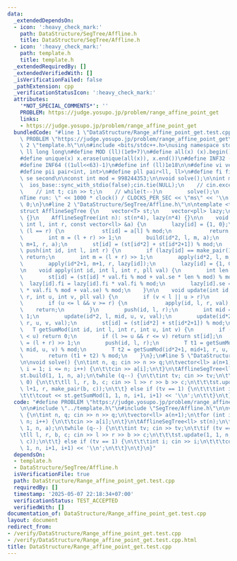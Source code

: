 ```yaml
---
data:
  _extendedDependsOn:
  - icon: ':heavy_check_mark:'
    path: DataStructure/SegTree/Affline.h
    title: DataStructure/SegTree/Affline.h
  - icon: ':heavy_check_mark:'
    path: template.h
    title: template.h
  _extendedRequiredBy: []
  _extendedVerifiedWith: []
  _isVerificationFailed: false
  _pathExtension: cpp
  _verificationStatusIcon: ':heavy_check_mark:'
  attributes:
    '*NOT_SPECIAL_COMMENTS*': ''
    PROBLEM: https://judge.yosupo.jp/problem/range_affine_point_get
    links:
    - https://judge.yosupo.jp/problem/range_affine_point_get
  bundledCode: "#line 1 \"DataStructure/Range_affine_point_get.test.cpp\"\n#define\
    \ PROBLEM \"https://judge.yosupo.jp/problem/range_affine_point_get\"\n\n#line\
    \ 2 \"template.h\"\n\n#include <bits/stdc++.h>\nusing namespace std;\n \n#define\
    \ ll long long\n#define MOD (ll)(1e9+7)\n#define all(x) (x).begin(),(x).end()\n\
    #define unique(x) x.erase(unique(all(x)), x.end())\n#define INF32 ((1ull<<31)-1)\n\
    #define INF64 ((1ull<<63)-1)\n#define inf (ll)1e18\n\n#define vi vector<int>\n\
    #define pii pair<int, int>\n#define pll pair<ll, ll>\n#define fi first\n#define\
    \ se second\n\nconst int mod = 998244353;\n\nvoid solve();\n\nint main(){\n  \
    \  ios_base::sync_with_stdio(false);cin.tie(NULL);\n    // cin.exceptions(cin.failbit);\n\
    \    // int t; cin >> t;\n    // while(t--)\n        solve();\n    cerr << \"\\\
    nTime run: \" << 1000 * clock() / CLOCKS_PER_SEC << \"ms\" << '\\n';\n    return\
    \ 0;\n}\n#line 2 \"DataStructure/SegTree/Affline.h\"\n\ntemplate <typename T>\n\
    struct AfflineSegTree {\n    vector<T> st;\n    vector<pll> lazy;\n\n    AfflineSegTree()\
    \ {}\n    AfflineSegTree(int n): st(n*4), lazy(n*4) {}\n\n    void build(int id,\
    \ int l, int r, const vector<ll> &a) {\n        lazy[id] = {1, 0};\n        if\
    \ (l == r) {\n            st[id] = a[l] % mod;\n            return;\n        }\n\
    \        int m = (l + r) >> 1;\n        build(id*2, l, m, a);\n        build(id*2+1,\
    \ m+1, r, a);\n        st[id] = (st[id*2] + st[id*2+1]) % mod;\n    }\n\n    void\
    \ push(int id, int l, int r) {\n        if (lazy[id] == make_pair(1ll*1, 1ll*0))\
    \ return;\n        int m = (l + r) >> 1;\n        apply(id*2, l, m, lazy[id]);\n\
    \        apply(id*2+1, m+1, r, lazy[id]);\n        lazy[id] = {1, 0};\n    }\n\
    \n    void apply(int id, int l, int r, pll val) {\n        int len = r-l+1;\n\
    \        st[id] = (st[id] * val.fi % mod + val.se * len % mod) % mod;\n      \
    \  lazy[id].fi = lazy[id].fi * val.fi % mod;\n        lazy[id].se = (lazy[id].se\
    \ * val.fi % mod + val.se) % mod;\n    }\n\n    void update(int id, int l, int\
    \ r, int u, int v, pll val) {\n        if (v < l || u > r)\n            return;\n\
    \        if (u <= l && v >= r) {\n            apply(id, l, r, val);\n        \
    \    return;\n        }\n        push(id, l, r);\n        int mid = (l + r) >>\
    \ 1;\n        update(id*2, l, mid, u, v, val);\n        update(id*2+1, mid+1,\
    \ r, u, v, val);\n        st[id] = (st[id*2] + st[id*2+1]) % mod;\n    }\n\n \
    \   T getSumMod(int id, int l, int r, int u, int v) {\n        if (l > v || r\
    \ < u) return 0;\n        if (l >= u && r <= v) return st[id];\n        int mid\
    \ = (l + r) >> 1;\n        push(id, l, r);\n        T t1 = getSumMod(id*2, l,\
    \ mid, u, v) % mod;\n        T t2 = getSumMod(id*2+1, mid+1, r, u, v) % mod;\n\
    \        return (t1 + t2) % mod;\n    }\n};\n#line 5 \"DataStructure/Range_affine_point_get.test.cpp\"\
    \n\nvoid solve() {\n\tint n, q; cin >> n >> q;\n\tvector<ll> a(n+1);\n\tfor (int\
    \ i = 1; i <= n; i++) {\n\t\tcin >> a[i];\n\t}\n\tAfflineSegTree<ll> st(n);\n\t\
    st.build(1, 1, n, a);\n\twhile (q--) {\n\t\tint tv; cin >> tv;\n\t\tif (tv ==\
    \ 0) {\n\t\t\tll l, r, b, c; cin >> l >> r >> b >> c;\n\t\t\tst.update(1, 1, n,\
    \ l+1, r, make_pair(b, c));\n\t\t} else if (tv == 1) {\n\t\t\tint i; cin >> i;\n\
    \t\t\tcout << st.getSumMod(1, 1, n, i+1, i+1) << '\\n';\n\t\t}\n\t}\n}\n"
  code: "#define PROBLEM \"https://judge.yosupo.jp/problem/range_affine_point_get\"\
    \n\n#include \"../template.h\"\n#include \"SegTree/Affline.h\"\n\nvoid solve()\
    \ {\n\tint n, q; cin >> n >> q;\n\tvector<ll> a(n+1);\n\tfor (int i = 1; i <=\
    \ n; i++) {\n\t\tcin >> a[i];\n\t}\n\tAfflineSegTree<ll> st(n);\n\tst.build(1,\
    \ 1, n, a);\n\twhile (q--) {\n\t\tint tv; cin >> tv;\n\t\tif (tv == 0) {\n\t\t\
    \tll l, r, b, c; cin >> l >> r >> b >> c;\n\t\t\tst.update(1, 1, n, l+1, r, make_pair(b,\
    \ c));\n\t\t} else if (tv == 1) {\n\t\t\tint i; cin >> i;\n\t\t\tcout << st.getSumMod(1,\
    \ 1, n, i+1, i+1) << '\\n';\n\t\t}\n\t}\n}"
  dependsOn:
  - template.h
  - DataStructure/SegTree/Affline.h
  isVerificationFile: true
  path: DataStructure/Range_affine_point_get.test.cpp
  requiredBy: []
  timestamp: '2025-05-07 22:18:34+07:00'
  verificationStatus: TEST_ACCEPTED
  verifiedWith: []
documentation_of: DataStructure/Range_affine_point_get.test.cpp
layout: document
redirect_from:
- /verify/DataStructure/Range_affine_point_get.test.cpp
- /verify/DataStructure/Range_affine_point_get.test.cpp.html
title: DataStructure/Range_affine_point_get.test.cpp
---
```


